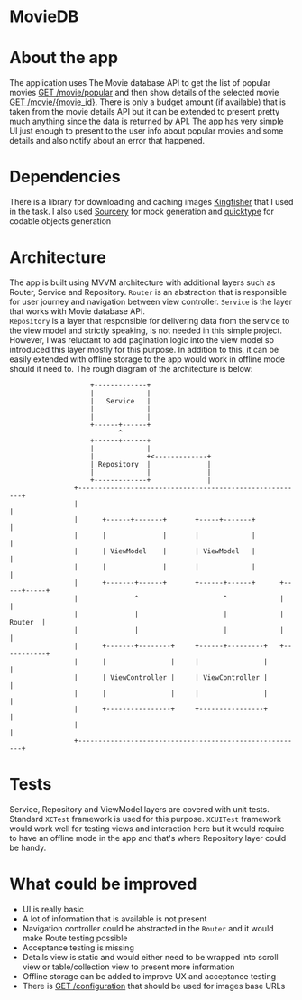 # MovieDB
# About the app

The application uses The Movie database API to get the list of popular movies [GET /movie/popular](https://developers.themoviedb.org/3/movies/get-popular-movies) and then show details of the selected movie [GET
/movie/{movie_id}](https://developers.themoviedb.org/3/movies/get-movie-details). There is only a budget amount (if available) that is taken from the movie details API but it can be extended to present pretty much anything since the data is returned by API. The app has very simple UI just enough to present to the user info about popular movies and some details and also notify about an error that happened.

# Dependencies

There is a library for downloading and caching images [Kingfisher](https://github.com/onevcat/Kingfisher) that I used in the task. I also used [Sourcery](https://github.com/krzysztofzablocki/Sourcery) for mock generation and [quicktype](https://app.quicktype.io/) for codable objects generation

# Architecture

The app is built using MVVM architecture with additional layers such as Router, Service and Repository. 
`Router` is an abstraction that is responsible for user journey and navigation between view controller.
`Service` is the layer that works with Movie database API.  
`Repository` is a layer that responsible for delivering data from the service to the view model and strictly speaking, is not needed in this simple project. However, I was reluctant to add pagination logic into the view model so introduced this layer mostly for this purpose. In addition to this, it can be easily extended with offline storage to the app would work in offline mode should it need to.
The rough diagram of the architecture is below:

                        +-------------+
                        |             |
                        |   Service   |
                        |             |
                        |             |
                        +------+------+
                               ^
                        +------+------+
                        |             |
                        |             +<-------------+
                        | Repository  |              |
                        |             |              |
                        +-------------+              |
                    +--------------------------------------------------------+
                    |                                                        |
                    |      +------+-------+       +-----+-------+            |
                    |      |              |       |             |            |
                    |      | ViewModel    |       | ViewModel   |            |
                    |      |              |       |             |            |
                    |      +-------+------+       +------+------+      +-----+-----+
                    |              ^                     ^             |           |
                    |              |                     |             |   Router  |
                    |              |                     |             |           |
                    |      +-------+--------+     +------+---------+   +-----------+
                    |      |                |     |                |         |
                    |      | ViewController |     | ViewController |         |
                    |      |                |     |                |         |
                    |      +----------------+     +----------------+         |
                    |                                                        |
                    +--------------------------------------------------------+

# Tests

Service, Repository and ViewModel layers are covered with unit tests. Standard `XCTest` framework is used for this purpose. `XCUITest` framework would work well for testing views and interaction here but it would require to have an offline mode in the app and that's where Repository layer could be handy.

# What could be improved

- UI is really basic 
- A lot of information that is available is not present
- Navigation controller could be abstracted in the `Router` and it would make Route testing possible 
- Acceptance testing is missing
- Details view is static and would either need to be wrapped into scroll view or table/collection view to present more information
- Offline storage can be added to improve UX and acceptance testing
- There is [GET /configuration](https://developers.themoviedb.org/3/configuration/get-api-configuration) that should be used for images base URLs